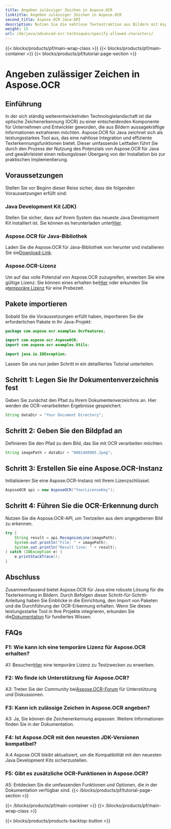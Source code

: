 ```yaml
---
title: Angeben zulässiger Zeichen in Aspose.OCR
linktitle: Angeben zulässiger Zeichen in Aspose.OCR
second_title: Aspose.OCR Java-API
description: Nutzen Sie die nahtlose Textextraktion aus Bildern mit Aspose.OCR für Java. Befolgen Sie unsere Schritt-für-Schritt-Anleitung für eine effiziente Integration.
weight: 15
url: /de/java/advanced-ocr-techniques/specify-allowed-characters/
---
```


{{< blocks/products/pf/main-wrap-class >}}
{{< blocks/products/pf/main-container >}}
{{< blocks/products/pf/tutorial-page-section >}}

# Angeben zulässiger Zeichen in Aspose.OCR

## Einführung

In der sich ständig weiterentwickelnden Technologielandschaft ist die optische Zeichenerkennung (OCR) zu einer entscheidenden Komponente für Unternehmen und Entwickler geworden, die aus Bildern aussagekräftige Informationen extrahieren möchten. Aspose.OCR für Java zeichnet sich als leistungsstarkes Tool aus, das eine nahtlose Integration und effiziente Texterkennungsfunktionen bietet. Dieser umfassende Leitfaden führt Sie durch den Prozess der Nutzung des Potenzials von Aspose.OCR für Java und gewährleistet einen reibungslosen Übergang von der Installation bis zur praktischen Implementierung.

## Voraussetzungen

Stellen Sie vor Beginn dieser Reise sicher, dass die folgenden Voraussetzungen erfüllt sind:

### Java Development Kit (JDK)

 Stellen Sie sicher, dass auf Ihrem System das neueste Java Development Kit installiert ist. Sie können es herunterladen unter[Hier](https://www.oracle.com/java/technologies/javase-downloads.html).

### Aspose.OCR für Java-Bibliothek

 Laden Sie die Aspose.OCR für Java-Bibliothek von herunter und installieren Sie sie[Download-Link](https://releases.aspose.com/ocr/java/).

### Aspose.OCR-Lizenz

 Um auf das volle Potenzial von Aspose.OCR zuzugreifen, erwerben Sie eine gültige Lizenz. Sie können eines erhalten bei[Hier](https://purchase.aspose.com/buy) oder erkunden Sie a[temporäre Lizenz](https://purchase.aspose.com/temporary-license/) für eine Probezeit.

## Pakete importieren

Sobald Sie die Voraussetzungen erfüllt haben, importieren Sie die erforderlichen Pakete in Ihr Java-Projekt:

```java
package com.aspose.ocr.examples.OcrFeatures;

import com.aspose.ocr.AsposeOCR;
import com.aspose.ocr.examples.Utils;

import java.io.IOException;
```

Lassen Sie uns nun jeden Schritt in ein detailliertes Tutorial unterteilen:

## Schritt 1: Legen Sie Ihr Dokumentenverzeichnis fest

Geben Sie zunächst den Pfad zu Ihrem Dokumentenverzeichnis an. Hier werden die OCR-verarbeiteten Ergebnisse gespeichert.

```java
String dataDir = "Your Document Directory";
```

## Schritt 2: Geben Sie den Bildpfad an

Definieren Sie den Pfad zu dem Bild, das Sie mit OCR verarbeiten möchten.

```java
String imagePath = dataDir + "0001460985.Jpeg";
```

## Schritt 3: Erstellen Sie eine Aspose.OCR-Instanz

Initialisieren Sie eine Aspose.OCR-Instanz mit Ihrem Lizenzschlüssel.

```java
AsposeOCR api = new AsposeOCR("YourLicenseKey");
```

## Schritt 4: Führen Sie die OCR-Erkennung durch

Nutzen Sie die Aspose.OCR-API, um Textzeilen aus dem angegebenen Bild zu erkennen.

```java
try {
    String result = api.RecognizeLine(imagePath);
    System.out.println("File: " + imagePath);
    System.out.println("Result line: " + result);
} catch (IOException e) {
    e.printStackTrace();
}
```

## Abschluss

 Zusammenfassend bietet Aspose.OCR für Java eine robuste Lösung für die Texterkennung in Bildern. Durch Befolgen dieser Schritt-für-Schritt-Anleitung haben Sie Einblicke in die Einrichtung, den Import von Paketen und die Durchführung der OCR-Erkennung erhalten. Wenn Sie dieses leistungsstarke Tool in Ihre Projekte integrieren, erkunden Sie die[Dokumentation](https://reference.aspose.com/ocr/java/) für fundiertes Wissen.

## FAQs

### F1: Wie kann ich eine temporäre Lizenz für Aspose.OCR erhalten?

 A1: Besuchen[Hier](https://purchase.aspose.com/temporary-license/) eine temporäre Lizenz zu Testzwecken zu erwerben.

### F2: Wo finde ich Unterstützung für Aspose.OCR?

 A3: Treten Sie der Community bei[Aspose.OCR-Forum](https://forum.aspose.com/c/ocr/16) für Unterstützung und Diskussionen.

### F3: Kann ich zulässige Zeichen in Aspose.OCR angeben?

A3: Ja, Sie können die Zeichenerkennung anpassen. Weitere Informationen finden Sie in der Dokumentation.

### F4: Ist Aspose.OCR mit den neuesten JDK-Versionen kompatibel?

A:4 Aspose.OCR bleibt aktualisiert, um die Kompatibilität mit den neuesten Java Development Kits sicherzustellen.

### F5: Gibt es zusätzliche OCR-Funktionen in Aspose.OCR?

A5: Entdecken Sie die umfassenden Funktionen und Optionen, die in der Dokumentation verfügbar sind.
{{< /blocks/products/pf/tutorial-page-section >}}

{{< /blocks/products/pf/main-container >}}
{{< /blocks/products/pf/main-wrap-class >}}

{{< blocks/products/products-backtop-button >}}

